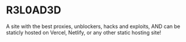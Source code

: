 # R3L0AD3D
A site with the best proxies, unblockers, hacks and exploits, AND can be staticly hosted on Vercel, Netlify, or any other static hosting site!
